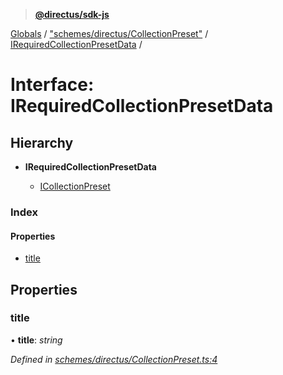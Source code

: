 > **[@directus/sdk-js](../README.md)**

[Globals](../README.md) / ["schemes/directus/CollectionPreset"](../modules/_schemes_directus_collectionpreset_.md) / [IRequiredCollectionPresetData](_schemes_directus_collectionpreset_.irequiredcollectionpresetdata.md) /

# Interface: IRequiredCollectionPresetData

## Hierarchy

* **IRequiredCollectionPresetData**

  * [ICollectionPreset](_schemes_directus_collectionpreset_.icollectionpreset.md)

### Index

#### Properties

* [title](_schemes_directus_collectionpreset_.irequiredcollectionpresetdata.md#title)

## Properties

###  title

• **title**: *string*

*Defined in [schemes/directus/CollectionPreset.ts:4](https://github.com/janbiasi/sdk-js/blob/6d04a0b/src/schemes/directus/CollectionPreset.ts#L4)*